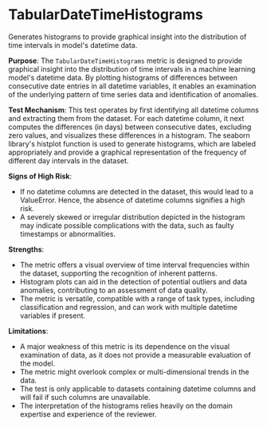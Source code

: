 # TabularDateTimeHistograms

Generates histograms to provide graphical insight into the distribution of time intervals in model's datetime data.

**Purpose**: The `TabularDateTimeHistograms` metric is designed to provide graphical insight into the distribution
of time intervals in a machine learning model's datetime data. By plotting histograms of differences between
consecutive date entries in all datetime variables, it enables an examination of the underlying pattern of time
series data and identification of anomalies.

**Test Mechanism**: This test operates by first identifying all datetime columns and extracting them from the
dataset. For each datetime column, it next computes the differences (in days) between consecutive dates, excluding
zero values, and visualizes these differences in a histogram. The seaborn library's histplot function is used to
generate histograms, which are labeled appropriately and provide a graphical representation of the frequency of
different day intervals in the dataset.

**Signs of High Risk**:
- If no datetime columns are detected in the dataset, this would lead to a ValueError. Hence, the absence of
datetime columns signifies a high risk.
- A severely skewed or irregular distribution depicted in the histogram may indicate possible complications with
the data, such as faulty timestamps or abnormalities.

**Strengths**:
- The metric offers a visual overview of time interval frequencies within the dataset, supporting the recognition
of inherent patterns.
- Histogram plots can aid in the detection of potential outliers and data anomalies, contributing to an assessment
of data quality.
- The metric is versatile, compatible with a range of task types, including classification and regression, and can
work with multiple datetime variables if present.

**Limitations**:
- A major weakness of this metric is its dependence on the visual examination of data, as it does not provide a
measurable evaluation of the model.
- The metric might overlook complex or multi-dimensional trends in the data.
- The test is only applicable to datasets containing datetime columns and will fail if such columns are unavailable.
- The interpretation of the histograms relies heavily on the domain expertise and experience of the reviewer.
